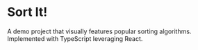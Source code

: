 # Sort It!

A demo project that visually features popular sorting algorithms.\
Implemented with TypeScript leveraging React.
